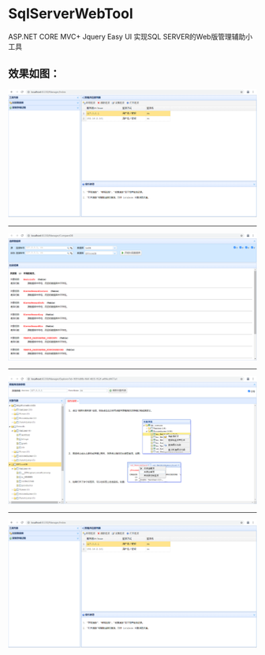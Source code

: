 # SqlServerWebTool
ASP.NET CORE MVC+ Jquery Easy UI 实现SQL SERVER的Web版管理辅助小工具

## 效果如图：
![image](https://raw.githubusercontent.com/WuLex/UsefulPicture/main/webTool/sqltool-manager-index.png)

-------
![image](https://raw.githubusercontent.com/WuLex/UsefulPicture/main/webTool/sqltool-manager-compareDB.png)

-------

![image](https://raw.githubusercontent.com/WuLex/UsefulPicture/main/webTool/sqltool-manager-explorer.png)

-------

![image](https://raw.githubusercontent.com/WuLex/UsefulPicture/main/webTool/sqltool-manager-index.png)
